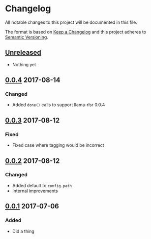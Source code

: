# Changelog
All notable changes to this project will be documented in this file.

The format is based on [Keep a Changelog](http://keepachangelog.com/)
and this project adheres to [Semantic Versioning](http://semver.org/).

## [Unreleased]
- Nothing yet

## [0.0.4] 2017-08-14
### Changed
- Added `done()` calls to support llama-rlsr 0.0.4

## [0.0.3] 2017-08-12
### Fixed 
- Fixed case where tagging would be incorrect

## [0.0.2] 2017-08-12
### Changed
- Added default to `config.path`
- Internal improvements

## [0.0.1] 2017-07-06
### Added
- Did a thing

[Unreleased]: https://github.com/HopefulLlama/llama-rlsr-keep-a-changelog/compare/v0.0.4...HEAD
[0.0.4]: https://github.com/HopefulLlama/llama-rlsr-keep-a-changelog/compare/v0.0.3...v0.0.4
[0.0.3]: https://github.com/HopefulLlama/llama-rlsr-keep-a-changelog/compare/v0.0.2...v0.0.3
[0.0.2]: https://github.com/HopefulLlama/llama-rlsr-keep-a-changelog/compare/v0.0.1...v0.0.2
[0.0.1]: https://github.com/HopefulLlama/llama-rlsr-keep-a-changelog/compare/930c4db9fe828a5877c8c30bc45b3afadbb22272...v0.0.1